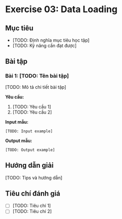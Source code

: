 # Exercise 03: Data Loading

## Mục tiêu
- [TODO: Định nghĩa mục tiêu học tập]
- [TODO: Kỹ năng cần đạt được]

## Bài tập

### Bài 1: [TODO: Tên bài tập]
[TODO: Mô tả chi tiết bài tập]

**Yêu cầu:**
1. [TODO: Yêu cầu 1]
2. [TODO: Yêu cầu 2]

**Input mẫu:**
```
[TODO: Input example]
```

**Output mẫu:**
```
[TODO: Output example]
```

## Hướng dẫn giải
[TODO: Tips và hướng dẫn]

## Tiêu chí đánh giá
- [ ] [TODO: Tiêu chí 1]
- [ ] [TODO: Tiêu chí 2]
